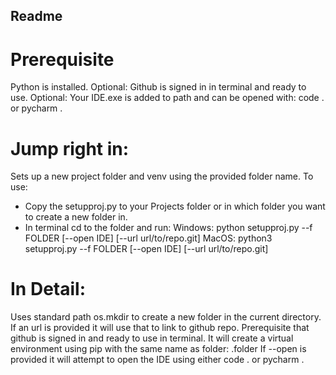 ## Readme

# Prerequisite
Python is installed.
Optional: Github is signed in in terminal and ready to use.
Optional: Your IDE.exe is added to path and can be opened with: code . or pycharm .
# Jump right in:
Sets up a new project folder and venv using the provided folder name.
To use:
- Copy the setupproj.py to your Projects folder or in which folder you want to create a new folder in.
- In terminal cd to the folder and run:
Windows:
python setupproj.py --f FOLDER [--open IDE] [--url url/to/repo.git]
MacOS:
python3 setupproj.py --f FOLDER [--open IDE] [--url url/to/repo.git]
# In Detail:
Uses standard path os.mkdir to create a new folder in the current directory.
If an url is provided it will use that to link to github repo. Prerequisite that github is signed in and ready to use in terminal.
It will create a virtual environment using pip with the same name as folder: .folder
If --open is provided it will attempt to open the IDE using either code . or pycharm .
